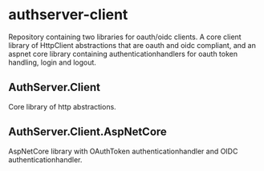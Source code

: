 # authserver-client

Repository containing two libraries for oauth/oidc clients.
A core client library of HttpClient abstractions that are oauth and oidc compliant,
and an aspnet core library containing authenticationhandlers for oauth token handling, login and logout.

## AuthServer.Client

Core library of http abstractions.

## AuthServer.Client.AspNetCore

AspNetCore library with OAuthToken authenticationhandler and OIDC authenticationhandler.
